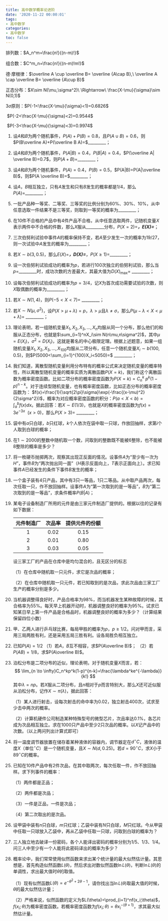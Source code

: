 ```yaml
---
title: 高中数学概率论进阶
date: '2020-11-22 00:00:01'
tags: 
- 高中数学
categories:
- 高中数学
toc: false
---
```


排列数：$A_n^m=\frac{n!}{(n-m)!}$

组合数：$C^m_n=\frac{n!}{(n-m)!m!}$

德·摩根律：$\overline A \cup \overline B= \overline {A\cap B},\ \overline A \cap \overline B= \overline {A\cup B}$ 

正态分布：$X\sim N(\mu,\sigma^2)\ \Rightarrow\ \frac{X-\mu}{\sigma}\sim N(0,1)$

$3\sigma$原则：$P(-1<\frac{X-\mu}{\sigma}<1)=0.6826$

​					$P(-2<\frac{X-\mu}{\sigma}<2)=0.9544$

​					$P(-3<\frac{X-\mu}{\sigma}<3)=0.9974$
<!--more-->
1. 设$A$和$B$为两个随机事件，$P(A)+P(B)=0.8$，且$P(A\cup B)=0.6$，则$P(B\overline A)+P(\overline B A)=$_________；

2. 设$A$和$B$为两个随机事件，$P(A|B)=0.4$，$P(B|A)=0.4$，$P(\overline A| \overline B)=0.7$，则$P(A+B)=$_________；

3. 设$A$和$B$为两个随机事件，$P(A)=0.4$，$P(B)=0.5$，$P(A|B)=P(A|\overline B)$，则$P(A \overline B)=$_________；

4. 设$A$，$B$相互独立，只有$A$发生和只有$B$发生的概率都是$1/4$，那么$P(A)=$_________；

5. 一批产品种一等奖、二等奖、三等奖的比例分别为$60\%、30\%、10\%$，从中任意选取一件结果不是三等奖，则取到一等奖的概率为_________；

6. 在$10$件不合格的产品中有$4$件产品不合格，从中任意选取两件，记随机变量$X$表示两件中不合格的件数，那么$X$服从_________分布，$P(X=2)=$_________，$E(X)=$_________；

7. 三次伯努利试验中事件$A$的概率保持不变，若$A$至少发生一次的概率为$19/27$，则一次试验中$A$发生的概率为_________；

8. 若$X\sim b(3,0.5)$，那么$E(X)=$_________，$D(X)=$_________，$P(X\ge1)=$_________；

9. 设一次伯努利试验成功的概率为$p$，若进行$100$次独立的伯努利试验，那么当$p=$_________时，成功次数的方差最大，其最大值为$D(X)_\max=$ _________；

10. 设每次伯努利试验成功的概率为$p=3/4$，记$X$为首次成功需要试验的次数，则$X$取偶数的概率为_________；

11. 若$X\sim N(1,4)$，则$P(-5<X<7)=$ _________；

12. 若$X\sim N(\mu,\sigma^2)$，设$P(X>\mu+\lambda)=p$，$\lambda>\mu$且$\lambda \ne \sigma$，那么$P(\mu-\lambda<X<\mu+\lambda)=$ _________；

13. 理论表明，若一组随机变量$X_1,X_2,X_3,...,X_n$均服从同一个分布，那么他们的和服从正态分布，也就是$\sum_{i=1}^nX_i\sim N(n\mu,n\sigma^2)$，其中$\mu=E(X_i)，\sigma^2=D(X_i)$，这就是著名的中心极限定理。根据上述题意，如果一组随机变量$X_1,X_2,X_3,...,X_{100}$均服从二项分布，任意一个随机变量$X_i\sim b(100,0.5)$，则$P(5000<\sum_{i=1}^{100}X_i<5050)=$ _________；

14. 我们知道，离散型随机变量利用分布特有的概率公式来决定随机变量的概率特性，所以离散型随机变量的概率实质为离散函数$P(X=k)$，我们称这个离散函数为概率密度函数。比如二项分布的概率密度函数为$P(X=k)=C_n^k\ p^k(1-p)^{n-k}$。对于连续型随机变量，也有概率密度函数，比如正态分布的概率密度函数为： $f(x)=\frac{1}{\sqrt{2\pi}\sigma}\exp(-\frac{(x-\mu)^2}{2\sigma^2})$，概率为对应概率密度函数的积分：$P(a<X<b)=\int^b_af(x)dx$。据此回答：若$X\sim E(1/3)$，也就是$X$的概率密度函数为$f(x)=3e^{-3x}\ \ (x>0)$，那么$P(X>3)=$ _________；

15. 袋中有$a$只白球，$b$只红球，$k$个人依次在袋中取一只球，作放回抽样，求第$i$个人取到白球的概率；

16. 在$1\sim 2000$的整数中随机取一个数，问取到的整数既不能被6整除，也不能被8整除的概率是多少？

17. 将一枚硬币抛掷两次，观察其出现正反面的情况。设事件$A$为“至少有一次为$H$”，事件$B$为“两次抛出同一面”（$H$表示反面向上，$T$表示正面向上）。求已知事件$A$已经发生的条件下事件$B$发生的概率；

18. 一个盒子装有$4$只产品，其中有$3$只一等品，$1$只二等品。从中取产品两次，每次任取一只，作不放回抽样。设事件$A$为“第一次取到的是一等品”，$B$为“第二次取到的是一等品”，求条件概率$P(B|A)$；

19. 某电子设备制造厂所用的元件是由三家元件制造厂提供的。根据以往的记录有如下数据：

    | 元件制造厂 | 次品率 | 提供元件的份额 |
    | :--------: | :----: | :------------: |
    |     1      |  0.02  |      0.15      |
    |     2      |  0.01  |      0.80      |
    |     3      |  0.03  |      0.05      |

    设三家工厂的产品在仓库中是均匀混合的，且无区分的标志

    （1）在仓库中随机取一只元件，求它是次品的概率；

    （2）在仓库中随机取一只元件，若已知取到的是次品，求此次品由三家工厂生产的概率分别是多少。

20. 当机器调整得良好时，产品合格率为$98\%$，而当机器发生某种故障的时候，其合格率为$55\%$。每天早上机器开动时，机器调整良好的概率为$95\%$。试求已知某日早上第一件产品是合格品时，机器调整良好的概率为多少？（计算结果保留四位小数）

21. 甲、乙两人进行乒乓球比赛，每局甲胜的概率为$p$，$p\ge1/2$。问对甲而言，采用三局两胜有利，还是采用五局三胜有利。设各局胜负相互独立。

22. 已知$P(A)=1/2$
    （1）若$A$，$B$互不相容，求$P(A\overline B)$；
    （2）若$P(AB)=1/8$，求$P(A\overline B)$。
    
23. 泊松分布是二项分布的近似，理论表明，对于随机变量$X$而言，若：
    $$
    \lim_{n \to \infty}C_n^kp^k(1-p)^{n-k}=\frac{\lambda^ke^{-\lambda}}{k!}
    $$
    其中$\lambda=np$。若$X$服从二项分布，且$n$相对于$p$而言特别大，那么$X$还可近似服从泊松分布，记作$X\sim \pi(\lambda)$，据此回答：

    （1）某人进行射击，设每次射击的命中率为0.02，独立射击400次，试求至少击中两次的概率。

    （2）计算机硬件公司制造某种特殊型号的微型芯片，次品率达$0.1\%$，各芯片成为次品相互独立。求在$1000$只产品中至少2只次品的概率。以$X$记产品中的次数。（以上两问列出计算式即可）

25. 将一温度调节器放置在储存着某种液体的容器内，调节器定在$d^\circ C$，液体的温度$X$（单位$^\circ C$）是一个随机变量，且$X\sim N(d,0.25)$。若$d=90^\circ C$，求$X$小于$89^\circ C$的概率。

26. 已知在10件产品中有2件次品，在其中取两次，每次任取一件，作不放回抽样。求下列事件的概率：

    （1）两件都是正品；

    （2）两件都是次品；

    （3）一件是正品，一件是次品；

    （4）第二次取出的是次品。

27. 设甲袋中装有$n$只白球，$m$只红球；乙袋中装有$N$只白球，$M$只红球。今从甲袋中任取一只球放入乙袋中，再从乙袋中任取一只球，问取到白球的概率为？

27. 三人独立地去破译一份密码，各个人能译出密码的概率分别为$1/5$、$1/3$、$1/4$。问三人中至少有一个人能将此密码译出的概率为多少？

28. 概率论中，我们常常使用似然函数来求出某个统计量的最大似然估计量。其思想是，首先构造似然函数$L(\theta)$，然后求出对数似然函数$\ln L(\theta)$，判断$\ln L(\theta)$的单调性，求出最大值时$\theta$的取值。

    （1）现有似然函数$L(\theta)=e^{-\theta^2+2\theta-1}$，请你找出当$\ln L(\theta)$取最大值的时候，$\theta$的最大似然估计量；

    （2）严格来说，似然函数的定义为$L(\theta)=\prod_{i=1}^nf(x_i;\theta)$，$f(x_i;\theta)$为概率密度函数。若概率密度函数为$f(x_i;\theta)=\theta x_i^{-(\theta+1)}$，求其最大似然估计量。



